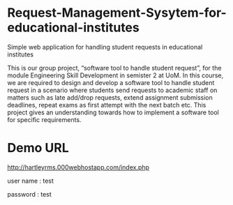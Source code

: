 # Request-Management-Sysytem-for-educational-institutes
Simple web application for handling student requests in educational institutes


This is our group project, “software tool to handle student request”, for the module Engineering Skill Development in semister 2 at UoM. In this course, we are required to design and develop a software tool to handle student request in a scenario where students send requests to academic staff on matters such as late add/drop requests, extend assignment submission deadlines, repeat exams as first attempt with the next batch etc. This project gives an understanding towards how to implement a software tool for specific requirements. 




# Demo URL

http://hartleyrms.000webhostapp.com/index.php

user name : test


password : test



